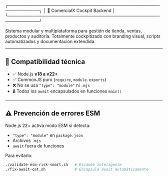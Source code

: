╭────────────────────────────────────────────────────────────╮
│ 🚀 ComercialX Cockpit Backend                              │
╰────────────────────────────────────────────────────────────╯

Sistema modular y multiplataforma para gestión de tienda, ventas, productos y auditoría. Totalmente cockpitizado con branding visual, scripts automatizados y documentación extendida.

---

## 🧠 Compatibilidad técnica

- ✅ Node.js **v18 a v22+**
- ✅ CommonJS puro (`require`, `module.exports`)
- ❌ No se usa `"type": "module"` ni `.mjs`
- 🔒 Todos los `await` encapsulados en funciones `main()`

---

## ⚠️ Prevención de errores ESM

Node.js 22+ activa modo ESM si detecta:

- `"type": "module"` en `package.json`
- Archivos `.mjs`
- `await` fuera de funciones

Para evitarlo:

```bash
./validate-esm-risk-smart.sh   # Escaneo inteligente
./fix-await-cat.sh             # Encapsula await automáticamente
